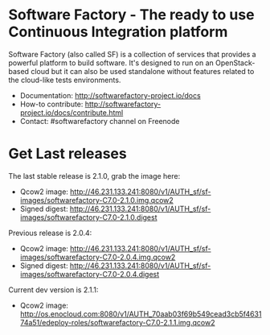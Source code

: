 Software Factory - The ready to use Continuous Integration platform
===================================================================

Software Factory (also called SF) is a collection of services that provides
a powerful platform to build software. It's designed to
run on an OpenStack-based cloud but it can also be used standalone
without features related to the cloud-like tests environments.

* Documentation: http://softwarefactory-project.io/docs
* How-to contribute: http://softwarefactory-project.io/docs/contribute.html
* Contact: #softwarefactory channel on Freenode

# Get Last releases

The last stable release is 2.1.0, grab the image here:

* Qcow2 image: http://46.231.133.241:8080/v1/AUTH_sf/sf-images/softwarefactory-C7.0-2.1.0.img.qcow2
* Signed digest: http://46.231.133.241:8080/v1/AUTH_sf/sf-images/softwarefactory-C7.0-2.1.0.digest

Previous release is 2.0.4:

* Qcow2 image: http://46.231.133.241:8080/v1/AUTH_sf/sf-images/softwarefactory-C7.0-2.0.4.img.qcow2
* Signed digest: http://46.231.133.241:8080/v1/AUTH_sf/sf-images/softwarefactory-C7.0-2.0.4.digest

Current dev version is 2.1.1:

* Qcow2 image: http://os.enocloud.com:8080/v1/AUTH_70aab03f69b549cead3cb5f463174a51/edeploy-roles/softwarefactory-C7.0-2.1.1.img.qcow2
